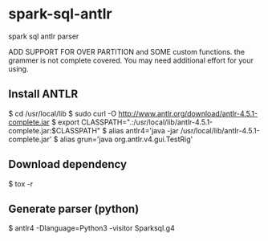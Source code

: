 # spark-sql-antlr
spark sql antlr parser 

ADD SUPPORT FOR OVER PARTITION and SOME custom functions.
the grammer is not complete covered.
You may need additional effort for your using.

## Install ANTLR

$ cd /usr/local/lib
$ sudo curl -O http://www.antlr.org/download/antlr-4.5.1-complete.jar
$ export CLASSPATH=".:/usr/local/lib/antlr-4.5.1-complete.jar:$CLASSPATH"
$ alias antlr4='java -jar /usr/local/lib/antlr-4.5.1-complete.jar'
$ alias grun='java org.antlr.v4.gui.TestRig'

## Download dependency

$ tox -r

## Generate parser (python)

$ antlr4 -Dlanguage=Python3 -visitor Sparksql.g4

